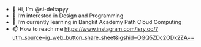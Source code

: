 - 👋 Hi, I’m @si-deltapyy
- 👀 I’m interested in Design and Programming
- 🌱 I’m currently learning in Bangkit Academy Path Cloud Computing
- 📫 How to reach me https://www.instagram.com/isry.oo/?utm_source=ig_web_button_share_sheet&igshid=OGQ5ZDc2ODk2ZA==

<!---
si-deltapyy/si-deltapyy is a ✨ special ✨ repository because its `README.md` (this file) appears on your GitHub profile.
You can click the Preview link to take a look at your changes.
--->
